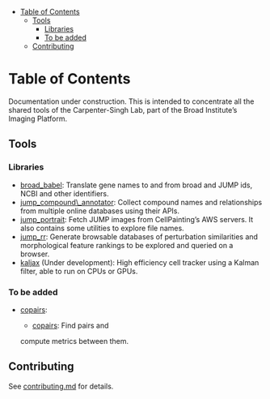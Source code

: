 - [Table of Contents](#orga8e9938)
  - [Tools](#orga9c8921)
    - [Libraries](#org2c8c7ab)
    - [To be added](#org66e4bce)
  - [Contributing](#org404e692)



<a id="orga8e9938"></a>

# Table of Contents

Documentation under construction. This is intended to concentrate all the shared tools of the Carpenter-Singh Lab, part of the Broad Institute&rsquo;s Imaging Platform.


<a id="orga9c8921"></a>

## Tools


<a id="org2c8c7ab"></a>

### Libraries

-   [broad\_babel](https://github.com/broadinstitute/monorepo/tree/main/libs/jump_babel): Translate gene names to and from broad and JUMP ids, NCBI and other identifiers.
-   [jump\_compound\\\_annotator](https://github.com/broadinstitute/monorepo/tree/main/libs/jump_compound_annotator): Collect compound names and relationships from multiple online databases using their APIs.
-   [jump\_portrait](https://github.com/broadinstitute/monorepo/tree/main/libs/jump_portrait): Fetch JUMP images from CellPainting&rsquo;s AWS servers. It also contains some utilities to explore file names.
-   [jump\_rr](https://github.com/broadinstitute/monorepo/tree/main/libs/jump_rr): Generate browsable databases of perturbation similarities and morphological feature rankings to be explored and queried on a browser.
-   [kaljax](https://github.com/broadinstitute/monorepo/tree/b9c5953f64a6f2d5da1f968ef748e5e122b804c0/libs/kaljax/README.md) (Under development): High efficiency cell tracker using a Kalman filter, able to run on CPUs or GPUs.


<a id="org66e4bce"></a>

### To be added

-   [copairs](https://github.com/broadinstitute/2023_12_JUMP_data_only_vignettes/tree/master):
    
    -   [copairs](https://github.com/cytomining/copairs): Find pairs and
    
    compute metrics between them.


<a id="org404e692"></a>

## Contributing

See [contributing.md](./contributing.md) for details.
